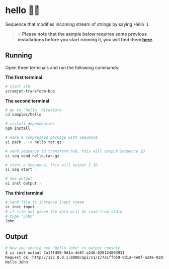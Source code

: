 # hello 🙋‍♂️

Sequence that modifies incoming stream of strings by saying Hello :).

> 💡 **Please note that the sample below requires some previous installations before you start running it, you will find them [here](../../README.md#3-install-scramjet-transform-hub).**

## Running

Open three terminals and run the following commands:

**The first terminal:**

```bash
# start sth
scramjet-transform-hub
```

**The second terminal**

```bash
# go to 'hello' directory
cd samples/hello

# install dependencies
npm install

# make a compressed package with Sequence
si pack . -o hello.tar.gz

# send Sequence to transform hub, this will output Sequence ID
si seq send hello.tar.gz

# start a Sequence, this will output I ID
si seq start -

# See output
si inst output -
```

**The third terminal**

```bash
# Send file to Instance input steam
si inst input -
# if file not given the data will be read from stdin
# type "John"
John
```

## Output

```bash
# Now you should see "Hello John" in output console
$ si inst output 7a1ffd59-9d1a-4e8f-a246-020124803931
Request ok: http://127.0.0.1:8000/api/v1/I/7a1ffd59-9d1a-4e8f-a246-020124803931/output status: 200 OK
Hello John
```
